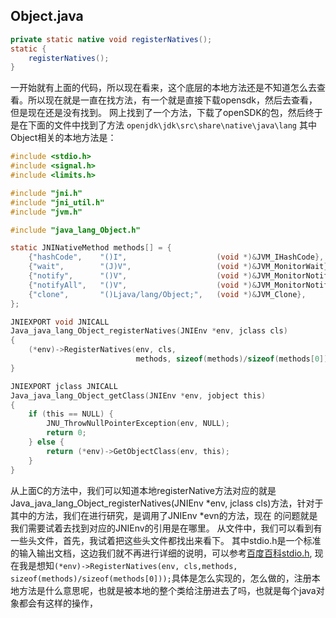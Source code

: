 ## Object.java
```java
private static native void registerNatives();
static {
    registerNatives();
}
```
一开始就有上面的代码，所以现在看来，这个底层的本地方法还是不知道怎么去查看。所以现在就是一直在找方法，有一个就是直接下载opensdk，然后去查看，但是现在还是没有找到。
网上找到了一个方法，下载了openSDK的包，然后终于是在下面的文件中找到了方法
`openjdk\jdk\src\share\native\java\lang`
其中Object相关的本地方法是：
```c
#include <stdio.h>
#include <signal.h>
#include <limits.h>

#include "jni.h"
#include "jni_util.h"
#include "jvm.h"

#include "java_lang_Object.h"

static JNINativeMethod methods[] = {
    {"hashCode",    "()I",                    (void *)&JVM_IHashCode},
    {"wait",        "(J)V",                   (void *)&JVM_MonitorWait},
    {"notify",      "()V",                    (void *)&JVM_MonitorNotify},
    {"notifyAll",   "()V",                    (void *)&JVM_MonitorNotifyAll},
    {"clone",       "()Ljava/lang/Object;",   (void *)&JVM_Clone},
};

JNIEXPORT void JNICALL
Java_java_lang_Object_registerNatives(JNIEnv *env, jclass cls)
{
    (*env)->RegisterNatives(env, cls,
                            methods, sizeof(methods)/sizeof(methods[0]));
}

JNIEXPORT jclass JNICALL
Java_java_lang_Object_getClass(JNIEnv *env, jobject this)
{
    if (this == NULL) {
        JNU_ThrowNullPointerException(env, NULL);
        return 0;
    } else {
        return (*env)->GetObjectClass(env, this);
    }
}
```
从上面C的方法中，我们可以知道本地registerNative方法对应的就是Java_java_lang_Object_registerNatives(JNIEnv *env, jclass cls)方法，针对于其中的方法，我们在进行研究，是调用了JNIEnv *evn的方法，现在 的问题就是我们需要试着去找到对应的JNIEnv的引用是在哪里。
从文件中，我们可以看到有一些头文件，首先，我试着把这些头文件都找出来看下。
其中stdio.h是一个标准的输入输出文档，这边我们就不再进行详细的说明，可以参考[百度百科stdio.h](https://baike.baidu.com/item/stdio.h/9637809?fr=aladdin), 现在我是想知`(*env)->RegisterNatives(env, cls,methods, sizeof(methods)/sizeof(methods[0]));`具体是怎么实现的，怎么做的，注册本地方法是什么意思呢，也就是被本地的整个类给注册进去了吗，也就是每个java对象都会有这样的操作，
